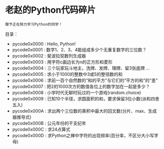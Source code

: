 # 老赵的Python代码碎片

    赠予正在努力学习Python的同学！

目录：
- pycode0x0000 : Hello, Python!
- pycode0x0001 : 数字1、2、3、4能组成多少个无重复数字的三位数？
- pycode0x0002 : 斐波拉契数列生成器
- pycode0x0003 : 用字符c画边长为n的正方形和菱形
- pycode0x0004 : 三个玩家玩斗地主，洗牌、发牌、理牌、留3张底牌 ...
- pycode0x0005 : 求小于1000的整数中3或5的整倍数的和
- pycode0x0006 : 求前一百个自然数的“和的平方”与它们的“平方的和”的“差”
- pycode0x0007 : 把2的1000次方的数值各位上的数字加在一起是多少？
- pycode0x0008 : 小学时代无聊时玩过的一个游戏(random.choice)
- pycode0x0009 : 已知10个半径，求圆面积的和，要求保留3位小数(派和四舍五入)
- pycode0x000A : 求出两个三位数的乘积中最大的回文数(分片、max、生成器推导式)
- pycode0x000B : 公元年份的干支纪年
- pycode0x000C : 求24点算式
- pycode0x000D : 求Python之禅中字符的出现频率(百分率，不区分大小写字母)
